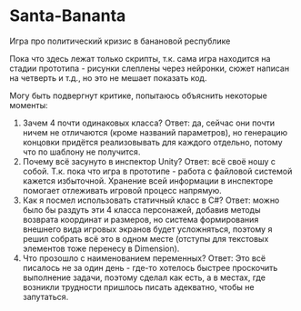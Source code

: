 # Santa-Bananta
Игра про политический кризис в банановой республике


Пока что здесь лежат только скрипты, т.к. сама игра находится на стадии прототипа - рисунки слеплены через нейронки, сюжет написан на четверть и т.д., но это не мешает показать код.

Могу быть подвергнут критике, попытаюсь объяснить некоторые моменты:
1) Зачем 4 почти одинаковых класса?
Ответ: да, сейчас они почти ничем не отличаются (кроме названий параметров), но генерацию концовки придётся реализовывать для каждого отдельно, потому что по шаблону не получится.
2) Почему всё засунуто в инспектор Unity?
Ответ: всё своё ношу с собой. Т.к. пока что игра в прототипе - работа с файловой системой кажется избыточной. Хранение всей информации в инспекторе помогает отлеживать игровой процесс напрямую.
3) Как я посмел использовать статичный класс в C#?
Ответ: можно было бы раздуть эти 4 класса персонажей, добавив методы возврата координат и размеров, но система формирования внешнего вида игровых экранов будет усложняться, поэтому я решил собрать всё это в одном месте (отступы для текстовых элементов тоже перенесу в Dimension).
4) Что прозошло с наименованием переменных?
Ответ: Это всё писалось не за один день - где-то хотелось быстрее проскочить выполнение задачи, поэтому сделал как есть, а в местах, где возникли трудности пришлось писать адекватно, чтобы не запутаться.
